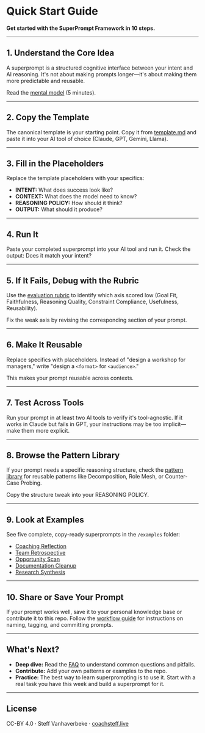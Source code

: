 # Quick Start Guide

**Get started with the SuperPrompt Framework in 10 steps.**

---

## 1. Understand the Core Idea

A superprompt is a structured cognitive interface between your intent and AI reasoning. It's not about making prompts longer—it's about making them more predictable and reusable.

Read the [mental model](mental-model.md) (5 minutes).

---

## 2. Copy the Template

The canonical template is your starting point. Copy it from [template.md](template.md) and paste it into your AI tool of choice (Claude, GPT, Gemini, Llama).

---

## 3. Fill in the Placeholders

Replace the template placeholders with your specifics:

- **INTENT:** What does success look like?
- **CONTEXT:** What does the model need to know?
- **REASONING POLICY:** How should it think?
- **OUTPUT:** What should it produce?

---

## 4. Run It

Paste your completed superprompt into your AI tool and run it. Check the output: Does it match your intent?

---

## 5. If It Fails, Debug with the Rubric

Use the [evaluation rubric](evaluation.md) to identify which axis scored low (Goal Fit, Faithfulness, Reasoning Quality, Constraint Compliance, Usefulness, Reusability).

Fix the weak axis by revising the corresponding section of your prompt.

---

## 6. Make It Reusable

Replace specifics with placeholders. Instead of "design a workshop for managers," write "design a `<format>` for `<audience>`."

This makes your prompt reusable across contexts.

---

## 7. Test Across Tools

Run your prompt in at least two AI tools to verify it's tool-agnostic. If it works in Claude but fails in GPT, your instructions may be too implicit—make them more explicit.

---

## 8. Browse the Pattern Library

If your prompt needs a specific reasoning structure, check the [pattern library](patterns.md) for reusable patterns like Decomposition, Role Mesh, or Counter-Case Probing.

Copy the structure tweak into your REASONING POLICY.

---

## 9. Look at Examples

See five complete, copy-ready superprompts in the `/examples` folder:

- [Coaching Reflection](../examples/coaching-reflection.md)
- [Team Retrospective](../examples/team-retrospective.md)
- [Opportunity Scan](../examples/opportunity-scan.md)
- [Documentation Cleanup](../examples/documentation-cleanup.md)
- [Research Synthesis](../examples/research-synthesis.md)

---

## 10. Share or Save Your Prompt

If your prompt works well, save it to your personal knowledge base or contribute it to this repo. Follow the [workflow guide](workflow.md) for instructions on naming, tagging, and committing prompts.

---

## What's Next?

- **Deep dive:** Read the [FAQ](faq.md) to understand common questions and pitfalls.
- **Contribute:** Add your own patterns or examples to the repo.
- **Practice:** The best way to learn superprompting is to use it. Start with a real task you have this week and build a superprompt for it.

---

## License

CC-BY 4.0 · Steff Vanhaverbeke · [coachsteff.live](https://coachsteff.live)
